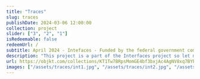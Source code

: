```yaml
---
title: "Traces"
slug: traces
publishDate: 2024-03-06 12:00:00
collection: project
slider: ["3", "2", "1"]
isRedeemable: false
redeemUrl: /
subtitle: April 2024 - Intefaces - Funded by the federal government commissioner for culture and the media, Hanover, Stuttgart, Germany - OBJKT.
description: "This project is a part of the Interfaces project so let me give you the basics of it. This collaboration is kind of a bridge between dance and computer art. It works by capturing the dynamics and expression of dance to transport and remix them through the lens of generative art."
url: https://objkt.com/collections/KT1Tw7BRpsMomGE4bf3bxjAc4AgNV8xq7BYb
images: ["/assets/traces/int1.jpg", "/assets/traces/int2.jpg", "/assets/traces/int3.jpg", "/assets/traces/int4.jpg", "/assets/traces/int5.jpg", "/assets/traces/int6.jpg", "/assets/traces/int7.jpg"]
---
```

